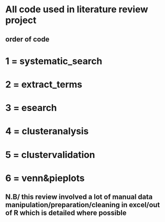 # All code used in literature review project #
## order of code ##
# 1 = systematic_search
# 2 = extract_terms
# 3 = esearch
# 4 = clusteranalysis
# 5 = clustervalidation 
# 6 = venn&pieplots 
  
   
  ## N.B/ this review involved a lot of manual data manipulation/preparation/cleaning in excel/out of R which is detailed where possible ## 
